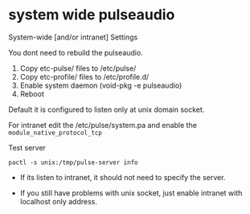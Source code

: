# system wide pulseaudio

System-wide [and/or intranet] Settings

You dont need to rebuild the pulseaudio.

1. Copy etc-pulse/ files to /etc/pulse/
1. Copy etc-profile/ files to /etc/profile.d/
1. Enable system daemon (void-pkg -e pulseaudio)
1. Reboot

Default it is configured to listen only at unix domain socket.

For intranet edit the /etc/pulse/system.pa and enable the
`module_native_protocol_tcp`

Test server 
```
pactl -s unix:/tmp/pulse-server info
```

* If its listen to intranet, it should not need to specify the server.

* If you still have problems with unix socket, just enable intranet with localhost only address.






